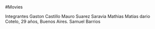 #Movies

Integrantes
Gaston Castillo
Mauro Suarez
Saravia Mathias
Matias dario Cotelo, 29 años, Buenos Aires.
Samuel Barrios